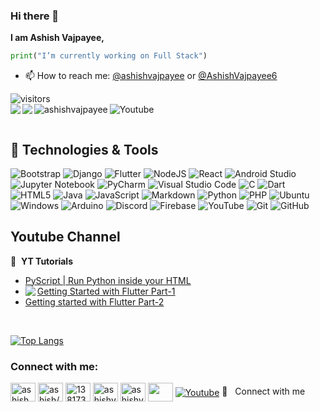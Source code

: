 ### <h3>Hi there 👋 </h3>

**I am Ashish Vajpayee,** 

```python
print("I’m currently working on Full Stack") 
```
- 📫 How to reach me: [@ashishvajpayee](https://linkedin.com/ashishvajpayee) or [@AshishVajpayee6](https://twitter.com/AshishVajpayee6) 

![visitors](https://visitor-badge.laobi.icu/badge?page_id=AshishVajpayee.AshishVajpayee)<br>
<img align = "left" src="https://img.shields.io/youtube/views/0yfWzw1miw8?style=social" />
<img align="left" src="https://img.shields.io/youtube/channel/subscribers/UCI6vRtE7i4nBoIB8UEtYqXg?style=social" />
<a href="https://twitter.com/AshishVajpayee6" target="blank"><img align="left" src="https://img.shields.io/twitter/follow/ashishvajpayee6?style=social" alt="ashishvajpayee" /></a>
<a href="https://www.youtube.com/channel/UCI6vRtE7i4nBoIB8UEtYqXg/?sub_confirmation=1"><img align="left" alt="Youtube" title="Youtube" src="https://img.shields.io/badge/-Subscribe-red?style=for-the-badge&logo=youtube&logoColor=white"/></a>

<br>

## 🔧 Technologies & Tools

![Bootstrap](https://img.shields.io/badge/bootstrap-%23563D7C.svg?style=for-the-badge&logo=bootstrap&logoColor=white)
![Django](https://img.shields.io/badge/django-%23092E20.svg?style=for-the-badge&logo=django&logoColor=white)
![Flutter](https://img.shields.io/badge/Flutter-%2302569B.svg?style=for-the-badge&logo=Flutter&logoColor=white)
![NodeJS](https://img.shields.io/badge/node.js-6DA55F?style=for-the-badge&logo=node.js&logoColor=white)
![React](https://img.shields.io/badge/react-%2320232a.svg?style=for-the-badge&logo=react&logoColor=%2361DAFB)
![Android Studio](https://img.shields.io/badge/Android%20Studio-3DDC84.svg?style=for-the-badge&logo=android-studio&logoColor=white)
![Jupyter Notebook](https://img.shields.io/badge/jupyter-%23FA0F00.svg?style=for-the-badge&logo=jupyter&logoColor=white)
![PyCharm](https://img.shields.io/badge/pycharm-143?style=for-the-badge&logo=pycharm&logoColor=black&color=black&labelColor=green)
![Visual Studio Code](https://img.shields.io/badge/Visual%20Studio%20Code-0078d7.svg?style=for-the-badge&logo=visual-studio-code&logoColor=white)
![C](https://img.shields.io/badge/c-%2300599C.svg?style=for-the-badge&logo=c&logoColor=white)
![Dart](https://img.shields.io/badge/dart-%230175C2.svg?style=for-the-badge&logo=dart&logoColor=white)
![HTML5](https://img.shields.io/badge/html5-%23E34F26.svg?style=for-the-badge&logo=html5&logoColor=white)
![Java](https://img.shields.io/badge/java-%23ED8B00.svg?style=for-the-badge&logo=java&logoColor=white)
![JavaScript](https://img.shields.io/badge/javascript-%23323330.svg?style=for-the-badge&logo=javascript&logoColor=%23F7DF1E)
![Markdown](https://img.shields.io/badge/markdown-%23000000.svg?style=for-the-badge&logo=markdown&logoColor=white)
![Python](https://img.shields.io/badge/python-3670A0?style=for-the-badge&logo=python&logoColor=ffdd54)
![PHP](https://img.shields.io/badge/php-%23777BB4.svg?style=for-the-badge&logo=php&logoColor=white)
![Ubuntu](https://img.shields.io/badge/Ubuntu-E95420?style=for-the-badge&logo=ubuntu&logoColor=white)
![Windows](https://img.shields.io/badge/Windows-0078D6?style=for-the-badge&logo=windows&logoColor=white)
![Arduino](https://img.shields.io/badge/-Arduino-00979D?style=for-the-badge&logo=Arduino&logoColor=white)
![Discord](https://img.shields.io/badge/%3CServer%3E-%237289DA.svg?style=for-the-badge&logo=discord&logoColor=white)
![Firebase](https://img.shields.io/badge/firebase-%23039BE5.svg?style=for-the-badge&logo=firebase)
![YouTube](https://img.shields.io/badge/YouTube-%23FF0000.svg?style=for-the-badge&logo=YouTube&logoColor=white)
![Git](https://img.shields.io/badge/git-%23F05033.svg?style=for-the-badge&logo=git&logoColor=white)
![GitHub](https://img.shields.io/badge/github-%23121011.svg?style=for-the-badge&logo=github&logoColor=white)


## Youtube Channel

📕 &nbsp;**YT Tutorials**
<!-- YTBLOG-POST-LIST:START -->
- [PyScript | Run Python inside your HTML](https://www.youtube.com/embed/_emBnklfCr8?start=88)
- [Getting Started with Flutter Part-1](https://youtu.be/0yfWzw1miw8)<img align = "left" src="https://img.shields.io/youtube/views/0yfWzw1miw8?style=social" />
- [Getting started with Flutter Part-2](https://youtu.be/tJdJE1Tz6C0)
 

<br>


[![Top Langs](https://github-readme-stats.vercel.app/api/top-langs/?username=AshishVajpayee&theme=react)](https://github.com/tidbitsjs/github-readme-stats)

<h3 align="left">Connect with me:</h3>
<p align="left">
<a href="https://twitter.com/ashishvajpayee6" target="blank"><img align="center" src="https://raw.githubusercontent.com/rahuldkjain/github-profile-readme-generator/master/src/images/icons/Social/twitter.svg" alt="ashish" height="30" width="40" /></a>
<a href="https://linkedin.com/in/ashishvajpayee/?locale=en_us" target="blank"><img align="center" src="https://raw.githubusercontent.com/rahuldkjain/github-profile-readme-generator/master/src/images/icons/Social/linked-in-alt.svg" alt="ashish/?locale=en_us" height="30" width="40" /></a>
<a href="https://stackoverflow.com/" target="blank"><img align="center" src="https://raw.githubusercontent.com/rahuldkjain/github-profile-readme-generator/master/src/images/icons/Social/stack-overflow.svg" alt="13817353/ashishvajpayee" height="30" width="40" /></a>
<a href="https://fb.com/" target="blank"><img align="center" src="https://raw.githubusercontent.com/rahuldkjain/github-profile-readme-generator/master/src/images/icons/Social/facebook.svg" alt="ashishvajpayee" height="30" width="40" /></a>
<a href="https://instagram.com/ashishvajpayee_/" target="blank"><img align="center" src="https://raw.githubusercontent.com/rahuldkjain/github-profile-readme-generator/master/src/images/icons/Social/instagram.svg" alt="ashishvajpayee/" height="30" width="40" /></a>
<a href="https://www.hackerrank.com/" target="blank"><img align="center" src="https://raw.githubusercontent.com/rahuldkjain/github-profile-readme-generator/master/src/images/icons/Social/hackerrank.svg" alt="" height="30" width="40" /></a>
 <a href="https://www.youtube.com/channel/UCI6vRtE7i4nBoIB8UEtYqXg/?sub_confirmation=1" target="blank"><img align="center" alt="Youtube" title="Youtube" src="https://img.shields.io/badge/-Subscribe-red?style=for-the-badge&logo=youtube&logoColor=white"/></a>
🔗 &nbsp; Connect with me
</p>

